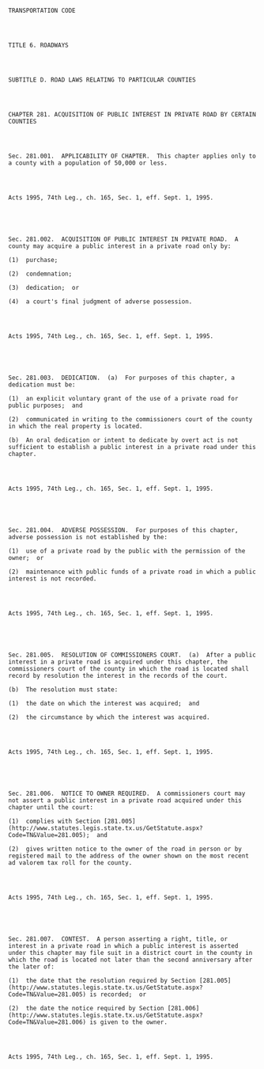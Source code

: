 ﻿
    
    
    	
    					
    
    
    TRANSPORTATION CODE
    
      
    
    
    TITLE 6. ROADWAYS
    
      
    
    
    SUBTITLE D. ROAD LAWS RELATING TO PARTICULAR COUNTIES
    
      
    
    
    CHAPTER 281. ACQUISITION OF PUBLIC INTEREST IN PRIVATE ROAD BY CERTAIN COUNTIES
    
      
    
    
    Sec. 281.001.  APPLICABILITY OF CHAPTER.  This chapter applies only to a county with a population of 50,000 or less.
    
    
    
    
    Acts 1995, 74th Leg., ch. 165, Sec. 1, eff. Sept. 1, 1995.
    
    
    
    
    
    Sec. 281.002.  ACQUISITION OF PUBLIC INTEREST IN PRIVATE ROAD.  A county may acquire a public interest in a private road only by:
    
    (1)  purchase;
    
    (2)  condemnation;
    
    (3)  dedication;  or
    
    (4)  a court's final judgment of adverse possession.
    
    
    
    
    Acts 1995, 74th Leg., ch. 165, Sec. 1, eff. Sept. 1, 1995.
    
    
    
    
    
    Sec. 281.003.  DEDICATION.  (a)  For purposes of this chapter, a dedication must be:
    
    (1)  an explicit voluntary grant of the use of a private road for public purposes;  and
    
    (2)  communicated in writing to the commissioners court of the county in which the real property is located.
    
    (b)  An oral dedication or intent to dedicate by overt act is not sufficient to establish a public interest in a private road under this chapter.
    
    
    
    
    Acts 1995, 74th Leg., ch. 165, Sec. 1, eff. Sept. 1, 1995.
    
    
    
    
    
    Sec. 281.004.  ADVERSE POSSESSION.  For purposes of this chapter, adverse possession is not established by the:
    
    (1)  use of a private road by the public with the permission of the owner;  or
    
    (2)  maintenance with public funds of a private road in which a public interest is not recorded.
    
    
    
    
    Acts 1995, 74th Leg., ch. 165, Sec. 1, eff. Sept. 1, 1995.
    
    
    
    
    
    Sec. 281.005.  RESOLUTION OF COMMISSIONERS COURT.  (a)  After a public interest in a private road is acquired under this chapter, the commissioners court of the county in which the road is located shall record by resolution the interest in the records of the court.
    
    (b)  The resolution must state:
    
    (1)  the date on which the interest was acquired;  and
    
    (2)  the circumstance by which the interest was acquired.
    
    
    
    
    Acts 1995, 74th Leg., ch. 165, Sec. 1, eff. Sept. 1, 1995.
    
    
    
    
    
    Sec. 281.006.  NOTICE TO OWNER REQUIRED.  A commissioners court may not assert a public interest in a private road acquired under this chapter until the court:
    
    (1)  complies with Section [281.005](http://www.statutes.legis.state.tx.us/GetStatute.aspx?Code=TN&Value=281.005);  and
    
    (2)  gives written notice to the owner of the road in person or by registered mail to the address of the owner shown on the most recent ad valorem tax roll for the county.
    
    
    
    
    Acts 1995, 74th Leg., ch. 165, Sec. 1, eff. Sept. 1, 1995.
    
    
    
    
    
    Sec. 281.007.  CONTEST.  A person asserting a right, title, or interest in a private road in which a public interest is asserted under this chapter may file suit in a district court in the county in which the road is located not later than the second anniversary after the later of:
    
    (1)  the date that the resolution required by Section [281.005](http://www.statutes.legis.state.tx.us/GetStatute.aspx?Code=TN&Value=281.005) is recorded;  or
    
    (2)  the date the notice required by Section [281.006](http://www.statutes.legis.state.tx.us/GetStatute.aspx?Code=TN&Value=281.006) is given to the owner.
    
    
    
    
    Acts 1995, 74th Leg., ch. 165, Sec. 1, eff. Sept. 1, 1995.
    
    
    
    
    				
